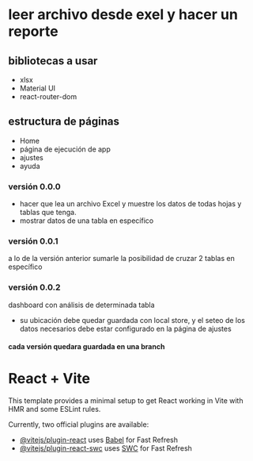 # leer archivo desde exel y hacer un reporte

## bibliotecas a usar
- xlsx
- Material UI
- react-router-dom

## estructura de páginas
- Home 
- página de ejecución de app
- ajustes
- ayuda 

### versión 0.0.0
- hacer que lea un archivo Excel y muestre los datos de todas hojas y tablas que tenga.
- mostrar datos de una tabla en específico 

### versión 0.0.1
a lo de la versión anterior sumarle la posibilidad de cruzar 2 tablas en específico 

### versión 0.0.2
dashboard con análisis de determinada tabla 
- su ubicación debe quedar guardada con local store, y el seteo de los datos necesarios debe estar configurado en la página de ajustes


#### cada versión quedara guardada en una branch 

# React + Vite

This template provides a minimal setup to get React working in Vite with HMR and some ESLint rules.

Currently, two official plugins are available:

- [@vitejs/plugin-react](https://github.com/vitejs/vite-plugin-react/blob/main/packages/plugin-react/README.md) uses [Babel](https://babeljs.io/) for Fast Refresh
- [@vitejs/plugin-react-swc](https://github.com/vitejs/vite-plugin-react-swc) uses [SWC](https://swc.rs/) for Fast Refresh
